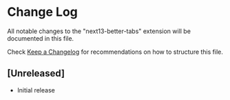 # Change Log

All notable changes to the "next13-better-tabs" extension will be documented in this file.

Check [Keep a Changelog](http://keepachangelog.com/) for recommendations on how to structure this file.

## [Unreleased]

- Initial release